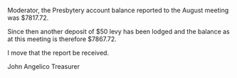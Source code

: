 Moderator, the Presbytery account balance reported to the August meeting was $7817.72.

Since then another deposit of $50 levy has been lodged and the balance as at this meeting is therefore $7867.72.

I move that the report be received.


John Angelico
Treasurer


